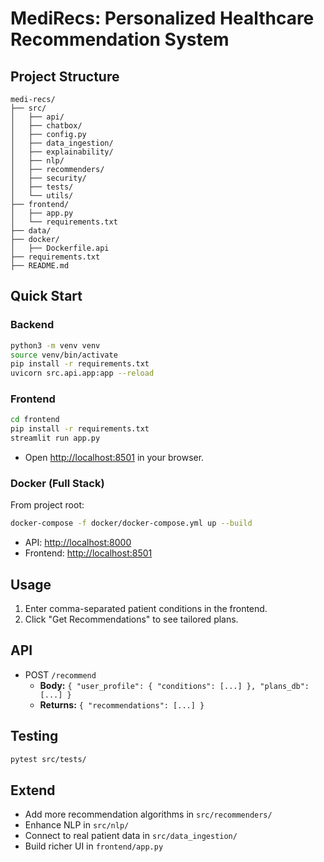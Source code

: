 # MediRecs: Personalized Healthcare Recommendation System

## Project Structure

```
medi-recs/
├── src/               
│   ├── api/
│   ├── chatbox/
│   ├── config.py
│   ├── data_ingestion/
│   ├── explainability/
│   ├── nlp/
│   ├── recommenders/
│   ├── security/
│   ├── tests/
│   └── utils/
├── frontend/         
│   ├── app.py
│   └── requirements.txt
├── data/            
├── docker/           
│   ├── Dockerfile.api
├── requirements.txt
├── README.md
```

## Quick Start

### Backend

```bash
python3 -m venv venv
source venv/bin/activate
pip install -r requirements.txt
uvicorn src.api.app:app --reload
```

### Frontend

```bash
cd frontend
pip install -r requirements.txt
streamlit run app.py
```

- Open [http://localhost:8501](http://localhost:8501) in your browser.

### Docker (Full Stack)

From project root:

```bash
docker-compose -f docker/docker-compose.yml up --build
```

- API: [http://localhost:8000](http://localhost:8000)
- Frontend: [http://localhost:8501](http://localhost:8501)

## Usage

1. Enter comma-separated patient conditions in the frontend.
2. Click "Get Recommendations" to see tailored plans.

## API

- POST `/recommend`
  - **Body:** `{ "user_profile": { "conditions": [...] }, "plans_db": [...] }`
  - **Returns:** `{ "recommendations": [...] }`

## Testing

```bash
pytest src/tests/
```

## Extend

- Add more recommendation algorithms in `src/recommenders/`
- Enhance NLP in `src/nlp/`
- Connect to real patient data in `src/data_ingestion/`
- Build richer UI in `frontend/app.py`
